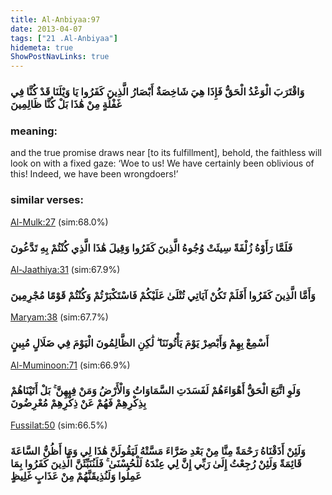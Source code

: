 ```yaml
---
title: Al-Anbiyaa:97
date: 2013-04-07
tags: ["21 .Al-Anbiyaa"]
hidemeta: true 
ShowPostNavLinks: true 
---
```

### وَاقْتَرَبَ الْوَعْدُ الْحَقُّ فَإِذَا هِيَ شَاخِصَةٌ أَبْصَارُ الَّذِينَ كَفَرُوا يَا وَيْلَنَا قَدْ كُنَّا فِي غَفْلَةٍ مِنْ هَٰذَا بَلْ كُنَّا ظَالِمِينَ
### meaning: 
and the true promise draws near [to its fulfillment], behold, the faithless will look on with a fixed gaze: ‘Woe to us! We have certainly been oblivious of this! Indeed, we have been wrongdoers!’
### similar verses: 

[Al-Mulk:27](/67/27) (sim:68.0%)

### فَلَمَّا رَأَوْهُ زُلْفَةً سِيئَتْ وُجُوهُ الَّذِينَ كَفَرُوا وَقِيلَ هَٰذَا الَّذِي كُنْتُمْ بِهِ تَدَّعُونَ

[Al-Jaathiya:31](/45/31) (sim:67.9%)

### وَأَمَّا الَّذِينَ كَفَرُوا أَفَلَمْ تَكُنْ آيَاتِي تُتْلَىٰ عَلَيْكُمْ فَاسْتَكْبَرْتُمْ وَكُنْتُمْ قَوْمًا مُجْرِمِينَ

[Maryam:38](/19/38) (sim:67.7%)

### أَسْمِعْ بِهِمْ وَأَبْصِرْ يَوْمَ يَأْتُونَنَا ۖ لَٰكِنِ الظَّالِمُونَ الْيَوْمَ فِي ضَلَالٍ مُبِينٍ

[Al-Muminoon:71](/23/71) (sim:66.9%)

### وَلَوِ اتَّبَعَ الْحَقُّ أَهْوَاءَهُمْ لَفَسَدَتِ السَّمَاوَاتُ وَالْأَرْضُ وَمَنْ فِيهِنَّ ۚ بَلْ أَتَيْنَاهُمْ بِذِكْرِهِمْ فَهُمْ عَنْ ذِكْرِهِمْ مُعْرِضُونَ

[Fussilat:50](/41/50) (sim:66.5%)

### وَلَئِنْ أَذَقْنَاهُ رَحْمَةً مِنَّا مِنْ بَعْدِ ضَرَّاءَ مَسَّتْهُ لَيَقُولَنَّ هَٰذَا لِي وَمَا أَظُنُّ السَّاعَةَ قَائِمَةً وَلَئِنْ رُجِعْتُ إِلَىٰ رَبِّي إِنَّ لِي عِنْدَهُ لَلْحُسْنَىٰ ۚ فَلَنُنَبِّئَنَّ الَّذِينَ كَفَرُوا بِمَا عَمِلُوا وَلَنُذِيقَنَّهُمْ مِنْ عَذَابٍ غَلِيظٍ
